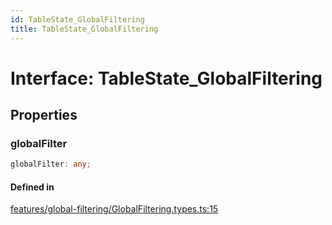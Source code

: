 ```yaml
---
id: TableState_GlobalFiltering
title: TableState_GlobalFiltering
---
```


# Interface: TableState\_GlobalFiltering

## Properties

### globalFilter

```ts
globalFilter: any;
```

#### Defined in

[features/global-filtering/GlobalFiltering.types.ts:15](https://github.com/TanStack/table/blob/main/packages/table-core/src/features/global-filtering/GlobalFiltering.types.ts#L15)
